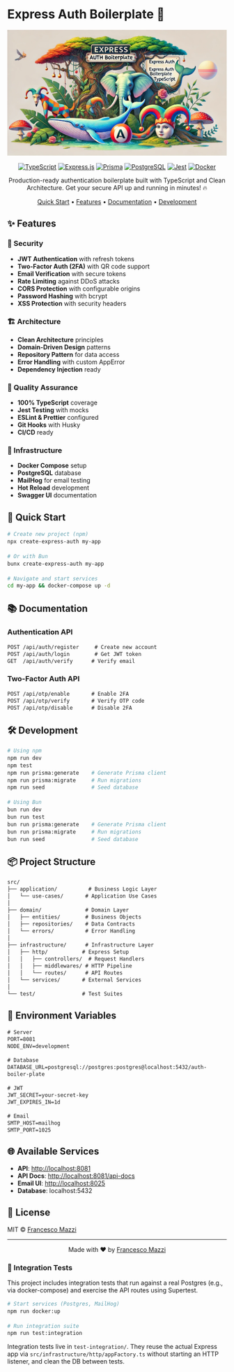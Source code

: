 # Express Auth Boilerplate 🚀

<div align="center">

![Express Auth Banner](https://raw.githubusercontent.com/francemazzi/auth-boiler-plate/main/.github/assets/express.auth.jpg)

[![TypeScript](https://img.shields.io/badge/TypeScript-007ACC?style=for-the-badge&logo=typescript&logoColor=white)](https://www.typescriptlang.org/)
[![Express.js](https://img.shields.io/badge/Express.js-000000?style=for-the-badge&logo=express&logoColor=white)](https://expressjs.com/)
[![Prisma](https://img.shields.io/badge/Prisma-2D3748?style=for-the-badge&logo=prisma&logoColor=white)](https://www.prisma.io/)
[![PostgreSQL](https://img.shields.io/badge/PostgreSQL-316192?style=for-the-badge&logo=postgresql&logoColor=white)](https://www.postgresql.org/)
[![Jest](https://img.shields.io/badge/Jest-C21325?style=for-the-badge&logo=jest&logoColor=white)](https://jestjs.io/)
[![Docker](https://img.shields.io/badge/Docker-2CA5E0?style=for-the-badge&logo=docker&logoColor=white)](https://www.docker.com/)

Production-ready authentication boilerplate built with TypeScript and Clean Architecture.
Get your secure API up and running in minutes! 🔥

[Quick Start](#-quick-start) •
[Features](#-features) •
[Documentation](#-documentation) •
[Development](#-development)

</div>

## ✨ Features

### 🔐 Security

- **JWT Authentication** with refresh tokens
- **Two-Factor Auth (2FA)** with QR code support
- **Email Verification** with secure tokens
- **Rate Limiting** against DDoS attacks
- **CORS Protection** with configurable origins
- **Password Hashing** with bcrypt
- **XSS Protection** with security headers

### 🏗 Architecture

- **Clean Architecture** principles
- **Domain-Driven Design** patterns
- **Repository Pattern** for data access
- **Error Handling** with custom AppError
- **Dependency Injection** ready

### 🧪 Quality Assurance

- **100% TypeScript** coverage
- **Jest Testing** with mocks
- **ESLint & Prettier** configured
- **Git Hooks** with Husky
- **CI/CD** ready

### 🐳 Infrastructure

- **Docker Compose** setup
- **PostgreSQL** database
- **MailHog** for email testing
- **Hot Reload** development
- **Swagger UI** documentation

## 🚀 Quick Start

```bash
# Create new project (npm)
npx create-express-auth my-app

# Or with Bun
bunx create-express-auth my-app

# Navigate and start services
cd my-app && docker-compose up -d
```

## 📚 Documentation

### Authentication API

```http
POST /api/auth/register     # Create new account
POST /api/auth/login        # Get JWT token
GET  /api/auth/verify      # Verify email
```

### Two-Factor Auth API

```http
POST /api/otp/enable       # Enable 2FA
POST /api/otp/verify       # Verify OTP code
POST /api/otp/disable      # Disable 2FA
```

## 🛠 Development

```bash
# Using npm
npm run dev
npm test
npm run prisma:generate    # Generate Prisma client
npm run prisma:migrate     # Run migrations
npm run seed               # Seed database

# Using Bun
bun run dev
bun run test
bun run prisma:generate    # Generate Prisma client
bun run prisma:migrate     # Run migrations
bun run seed               # Seed database
```

## 📦 Project Structure

```
src/
├── application/          # Business Logic Layer
│   └── use-cases/       # Application Use Cases
│
├── domain/              # Domain Layer
│   ├── entities/        # Business Objects
│   ├── repositories/    # Data Contracts
│   └── errors/          # Error Handling
│
├── infrastructure/      # Infrastructure Layer
│   ├── http/           # Express Setup
│   │   ├── controllers/  # Request Handlers
│   │   ├── middlewares/ # HTTP Pipeline
│   │   └── routes/      # API Routes
│   └── services/       # External Services
│
└── test/               # Test Suites
```

## 🔧 Environment Variables

```env
# Server
PORT=8081
NODE_ENV=development

# Database
DATABASE_URL=postgresql://postgres:postgres@localhost:5432/auth-boiler-plate

# JWT
JWT_SECRET=your-secret-key
JWT_EXPIRES_IN=1d

# Email
SMTP_HOST=mailhog
SMTP_PORT=1025
```

## 🌐 Available Services

- **API**: [http://localhost:8081](http://localhost:8081)
- **API Docs**: [http://localhost:8081/api-docs](http://localhost:8081/api-docs)
- **Email UI**: [http://localhost:8025](http://localhost:8025)
- **Database**: localhost:5432

## 📝 License

MIT © [Francesco Mazzi](LICENSE)

---

<div align="center">

Made with ❤️ by [Francesco Mazzi](https://github.com/francemazzi)

</div>

### 🧪 Integration Tests

This project includes integration tests that run against a real Postgres (e.g., via docker-compose) and exercise the API routes using Supertest.

```bash
# Start services (Postgres, MailHog)
npm run docker:up

# Run integration suite
npm run test:integration
```

Integration tests live in `test-integration/`. They reuse the actual Express app via `src/infrastructure/http/appFactory.ts` without starting an HTTP listener, and clean the DB between tests.
